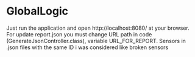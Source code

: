# GlobalLogic

Just run the application and open http://localhost:8080/ at your browser.
For update report.json you must change URL path in code (GenerateJsonController.class), variable URL_FOR_REPORT.
Sensors in .json files with the same ID i was considered like broken sensors
